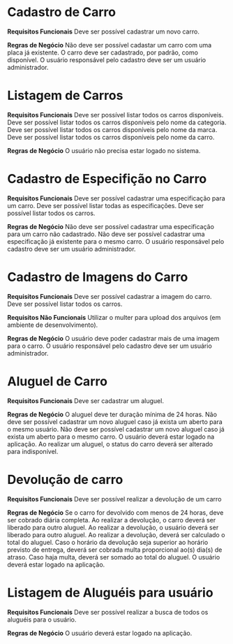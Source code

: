 # Cadastro de Carro

**Requisitos Funcionais**
Deve ser possível cadastrar um novo carro.

<!-- **Requisitos Não Funcionais** -->

**Regras de Negócio**
Não deve ser possível cadastar um carro com uma placa já existente.
O carro deve ser cadastrado, por padrão, como disponível.
O usuário responsável pelo cadastro deve ser um usuário administrador.

# Listagem de Carros

**Requisitos Funcionais**
Deve ser possível listar todos os carros disponíveis.
Deve ser possível listar todos os carros disponíveis pelo nome da categoria.
Deve ser possível listar todos os carros disponíveis pelo nome da marca.
Deve ser possível listar todos os carros disponíveis pelo nome da carro.

**Regras de Negócio**
O usuário não precisa estar logado no sistema.

# Cadastro de Especifição no Carro

**Requisitos Funcionais**
Deve ser possível cadastrar uma especificação para um carro.
Deve ser possível listar todas as especificações.
Deve ser possível listar todos os carros.

**Regras de Negócio**
Não deve ser possível cadastrar uma especificação para um carro não cadastrado.
Não deve ser possível cadastrar uma especificação já existente para o mesmo carro.
O usuário responsável pelo cadastro deve ser um usuário administrador.

# Cadastro de Imagens do Carro

**Requisitos Funcionais**
Deve ser possível cadastrar a imagem do carro.
Deve ser possível listar todos os carros.

**Requisitos Não Funcionais**
Utilizar o multer para upload dos arquivos (em ambiente de desenvolvimento).

**Regras de Negócio**
O usuário deve poder cadastrar mais de uma imagem para o carro.
O usuário responsável pelo cadastro deve ser um usuário administrador.

# Aluguel de Carro

**Requisitos Funcionais**
Deve ser cadastrar um aluguel.

**Regras de Negócio**
O aluguel deve ter duração mínima de 24 horas.
Não deve ser possível cadastrar um novo aluguel caso já exista um aberto para o mesmo usuário.
Não deve ser possível cadastrar um novo aluguel caso já exista um aberto para o mesmo carro.
O usuário deverá estar logado na aplicação.
Ao realizar um aluguel, o status do carro deverá ser alterado para indisponível.

# Devolução de carro

**Requisitos Funcionais**
Deve ser possível realizar a devolução de um carro

**Regras de Negócio**
Se o carro for devolvido com menos de 24 horas, deve ser cobrado diária completa.
Ao realizar a devolução, o carro deverá ser liberado para outro aluguel.
Ao realizar a devolução, o usuário deverá ser liberado para outro aluguel.
Ao realizar a devolução, deverá ser calculado o total do aluguel.
Caso o horário da devolução seja superior ao horário previsto de entrega, deverá ser cobrada multa proporcional ao(s) dia(s) de atraso.
Caso haja multa, deverá ser somado ao total do aluguel.
O usuário deverá estar logado na aplicação.

# Listagem de Aluguéis para usuário

**Requisitos Funcionais**
Deve ser possível realizar a busca de todos os aluguéis para o usuário.

**Regras de Negócio**
O usuário deverá estar logado na aplicação.
